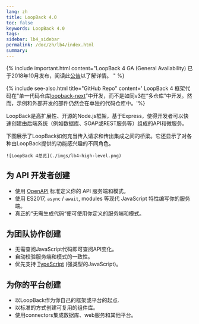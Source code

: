 ```yaml
---
lang: zh
title: LoopBack 4.0
toc: false
keywords: LoopBack 4.0
tags:
sidebar: lb4_sidebar
permalink: /doc/zh/lb4/index.html
summary:
---
```


{% include important.html content="LoopBack 4 GA (General Availability) 已于2018年10月发布，阅读此[公告](http://strongloop.com/strongblog/loopback-4-ga)以了解详情。 
" %}

{% include see-also.html title="GitHub Repo" content=' LoopBack 4 框架代码在“单一代码仓库[loopback-next](https://github.com/strongloop/loopback-next)”中开发，而不是如同v3在“多仓库”中开发。然而，示例和外部开发的部件仍然会在单独的代码仓库中。'%}

LoopBack是高扩展性、开源的Node.js框架，基于Express，使得开发者可以快速创建由后端系统（例如数据库、SOAP或REST服务等）组成的API和微服务。

下图展示了LoopBack如何充当传入请求和传出集成之间的桥梁。它还显示了对各种由LoopBack提供的功能感兴趣的不同角色。

```
![LoopBack 4总览](./imgs/lb4-high-level.png)
```

## 为 API 开发者创建

 - 使用 [OpenAPI](https://www.openapis.org/) 标准定义你的 API 服务端和模式。
 - 使用 ES2017, `async` / `await`, modules 等现代 JavaScript 特性编写你的服务端。
 - 真正的“无需生成代码“便可使用你定义的服务端和模式。

## 为团队协作创建

 - 无需查阅JavaScript代码即可查阅API变化。
 - 自动校验服务端和模式的一致性。
 - 优先支持 [TypeScript](https://www.typescriptlang.org) (强类型的JavaScript)。

## 为你的平台创建

 - 以LoopBack作为你自己的框架或平台的起点.
 - 以标准的方式创建可复用的组件库。
 - 使用connectors集成数据库、web服务和其他平台。
